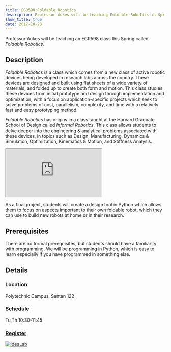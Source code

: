 ```yaml
---
title: EGR598:Foldable Robotics
description: Professor Aukes will be teaching Foldable Robotics in Spring 2018
show_title: true
date: 2017-10-23
---
```


Professor Aukes will be teaching an EGR598 class this Spring called *Foldable Robotics*.

Description
-----------

*Foldable Robotics* is a class which comes from a new class of active robotic devices being developed in research labs across the country.  These devices are designed and built using flat sheets of a wide variety of materials, and folded up to create both form and motion.  This class studies these devices from initial prototype and design through implementation and optimization, with a focus on application-specific projects which seek to solve problems of cost, parallelism, complexity, and time with a relatively fast and easy prototyping method.

*Foldable Robotics* has origins in a class taught at the Harvard Graduate School of Design called *Informal Robotics*.  This class allows students to delve deeper into the engineering & analytical problems associated with these devices, in topics such as Design, Manufacturing, Dynamics & Simulation, Optimization, Kinematics & Motion, and Stiffness Analysis.

<div class="embed-responsive embed-responsive-16by9">
  <iframe src="https://www.youtube.com/embed/yEy4twgUw6w" allowfullscreen></iframe>
</div>

As a final project, students will create a design tool in Python which allows them to focus on aspects important to their own foldable robot, which they can use to build new robots at home or in their research.

Prerequisites
-------------

There are no formal prerequisites, but students should have a familiarity with programming.  We will be programming in Python, which is easy to learn especially if you have programmed in something else.

Details
-------

### Location
Polytechnic Campus, Santan 122

### Schedule
Tu,Th 10:30-11:45

### [Register](https://webapp4.asu.edu/catalog/course?t=2181&r=30113)

<a href="{{site.base_path}}/assets/images/poster2018.pdf"><img class="img-responsive center-block" src="{{site.base_path}}/assets/images/poster2018.png" style="max-width:50%;" alt="IdeaLab"></a>
